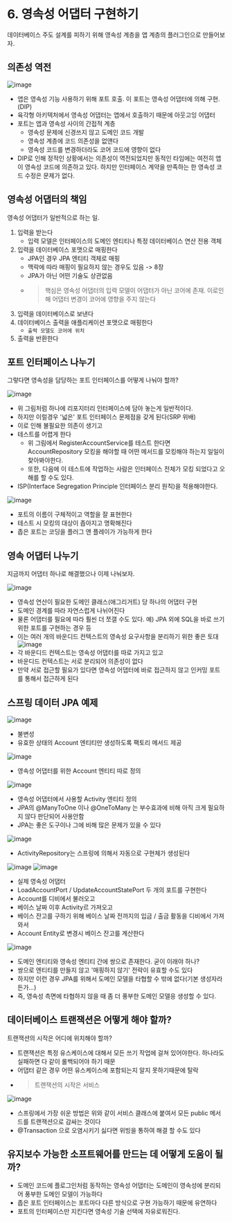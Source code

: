 # 6. 영속성 어댑터 구현하기

데이터베이스 주도 설계를 피하기 위해 영속성 계층을 앱 계층의 플러그인으로 만들어보자.

## 의존성 역전

![image](https://user-images.githubusercontent.com/6725753/157010412-76f77116-e272-4ecc-a26f-04f4ea052cdd.png)

- 앱은 영속성 기능 사용하기 위해 포트 호출. 이 포트는 영속성 어댑터에 의해 구현.(DIP)
- 육각형 아키텍처에서 영속성 어댑터는 앱에서 호출하기 때문에 아웃고잉 어댑터
- 포트는 앱과 영속성 사이의 간접적 계층
  - 영속성 문제에 신경쓰지 않고 도메인 코드 개발
  - 영속성 계층에 코드 의존성을 없앤다
  - 영속성 코드를 변경하더라도 코어 코드에 영향이 없다
- DIP로 인해 정적인 상황에서는 의존성이 역전되었지만 동적인 타임에는 여전히 앱이 영속성 코드에 의존하고 있다. 하지만 인터페이스 계약을 만족하는 한 영속성 코드 수정은 문제가 없다.

## 영속성 어댑터의 책임

영속성 어댑터가 일반적으로 하는 일.

1. 입력을 받는다
   - 입력 모델은 인터페이스의 도메인 엔티티나 특정 데이터베이스 연산 전용 객체
2. 입력을 데이터베이스 포맷으로 매핑한다
   - JPA인 경우 JPA 엔티티 객체로 매핑
   - 맥락에 따라 매핑이 필요하지 않는 경우도 있음 -> 8장
   - JPA가 아닌 어떤 기술도 상관없음
   - > 핵심은 영속성 어댑터의 입력 모델이 어댑터가 아닌 코어에 존재. 이로인해 어댑터 변경이 코어에 영향을 주지 않는다
3. 입력을 데이터베이스로 보낸다
4. 데이터베이스 출력을 애플리케이션 포맷으로 매핑한다
   - `출력 모델도 코어에 위치`
5. 출력을 반환한다

## 포트 인터페이스 나누기

그렇다면 영속성을 담당하는 포트 인터페이스를 어떻게 나눠야 할까?

![image](https://user-images.githubusercontent.com/6725753/157163384-5df55945-db1e-4859-85f1-ffeb17735123.png)

- 위 그림처럼 하나에 리포지터리 인터페이스에 담아 놓는게 일반적이다.
- 하지만 이럴경우 '넓은' 포트 인터페이스 문제점을 갖게 된다(SRP 위배)
- 이로 인해 불필요한 의존이 생기고
- 테스트를 어렵게 한다
  - 위 그림에서 RegisterAccountService를 테스트 한다면 AccountRepository 모킹을 해야할 때 어떤 메서드를 모킹해야 하는지 일일이 찾아봐야한다.
  - 또한, 다음에 이 테스트에 작업하는 사람은 인터페이스 전체가 모킹 되었다고 오해를 할 수도 있다.
- ISP(Interface Segregation Principle 인터페이스 분리 원칙)을 적용해야한다.

![image](https://user-images.githubusercontent.com/6725753/157164231-df353c57-52c7-435b-84e0-b6364d6a26c0.png)
    
- 포트의 이름이 구체적이고 역할을 잘 표현한다
- 테스트 시 모킹의 대상이 좁아지고 명확해진다
- 좁은 포트는 코딩을 플러그 앤 플레이가 가능하게 한다

## 영속 어댑터 나누기

지금까지 어댑터 하나로 해결했으나 이제 나눠보자.

![image](https://user-images.githubusercontent.com/6725753/157164823-8331bbf5-4108-48ff-85f7-39063a5575d9.png)

- 영속성 연산이 필요한 도메인 클래스(애그리거트) 당 하나의 어댑터 구현
- 도메인 경계를 따라 자연스럽게 나뉘어진다
- 물론 어댑터를 필요에 따라 훨씬 더 쪼갤 수도 있다. 예) JPA 외에 SQL을 바로 쓰기 위한 포트를 구현하는 경우 등
- 이는 여러 개의 바운디드 컨텍스트의 영속성 요구사항을 분리하기 위한 좋은 토대
  ![image](https://user-images.githubusercontent.com/6725753/157165183-87647a3c-b631-4a00-8a11-6ac481b66c64.png)
- 각 바운디드 컨텍스트는 영속성 어댑터를 따로 가지고 있고
- 바운디드 컨텍스트는 서로 분리되어 의존성이 없다
- 만약 서로 접근할 필요가 있다면 영속성 어댑터에 바로 접근하지 않고 인커밍 포트를 통해서 접근하게 된다

## 스프링 데이터 JPA 예제

![image](https://user-images.githubusercontent.com/6725753/157206294-836266cc-902a-4910-bf01-9bff27bb0f85.png)

- 불변성
- 유효한 상태의 Account 엔티티만 생성하도록 팩토리 메서드 제공

![image](https://user-images.githubusercontent.com/6725753/157207939-c3f03a67-1320-4c57-af0d-6b60ef215399.png)
- 영속성 어댑터를 위한 Account 엔티티 따로 정의

![image](https://user-images.githubusercontent.com/6725753/157208048-3ea1992e-d824-4f02-88ad-15c2a08cb7c4.png)
- 영속성 어댑터에서 사용할 Activity 엔티티 정의
- JPA의 @ManyToOne 이나 @OneToMany 는 부수효과에 비해 아직 크게 필요하지 않다 판단되어 사용안함
- JPA는 좋은 도구이나 그에 비해 많은 문제가 있을 수 있다

![image](https://user-images.githubusercontent.com/6725753/157208177-87d6cd48-915f-43a9-91df-97ae203ef8bf.png)
- ActivityRepository는 스프링에 의해서 자동으로 구현체가 생성된다


![image](https://user-images.githubusercontent.com/6725753/157208365-5ed04dfc-1e55-4770-9365-214f0e5f95bc.png)
![image](https://user-images.githubusercontent.com/6725753/157209754-e4720cce-3f0d-4bcd-b256-f0ea82731623.png)
- 실제 영속성 어댑터
- LoadAccountPort / UpdateAccountStatePort 두 개의 포트를 구현한다
- Account를 디비에서 불러오고
- 베이스 날짜 이후 Activity르 가져오고
- 베이스 잔고를 구하기 위해 베이스 날짜 전까지의 입금 / 출금 활동을 디비에서 가져와서
- Account Entity로 변경시 베이스 잔고를 계산한다

![image](https://user-images.githubusercontent.com/6725753/157210568-cc849ca6-3b52-4ac1-9b09-48e5e48f0894.png)

- 도메인 엔티티와 영속성 엔티티 간에 쌍으로 존재한다. 굳이 이래야 하나?
- 쌍으로 엔티티를 만들지 않고 '매핑하지 않기' 전략이 유효할 수도 있다
- 하지만 이런 경우 JPA를 위해서 도메인 모델을 타협할 수 밖에 없다(기본 생성자라든가...)
- 즉, 영속성 측면에 타협하지 않을 때 좀 더 풍부한 도메인 모델응 생성할 수 있다.

## 데이터베이스 트랜잭션은 어떻게 해야 할까?

트랜잭션의 시작은 어디에 위치해야 할까?

- 트랜잭션은 특정 유스케이스에 대해서 모든 쓰기 작업에 걸쳐 있어야한다. 하나라도 실패하면 다 같이 롤백되어야 하기 때문
- 어댑터 같은 경우 어떤 유스케이스에 포함되는지 알지 못하기때문에 탈락
- > 트랜잭션의 시작은 서비스

![image](https://user-images.githubusercontent.com/6725753/157166051-835142df-b4c9-46e3-b6b7-e9dcb229f0e3.png)
- 스프링에서 가장 쉬운 방법은 위와 같이 서비스 클래스에 붙여서 모든 public 메서드를 트랜잭션으로 감싸는 것이다
- @Transaction 으로 오염시키기 싫다면 위빙을 통하여 해결 할 수도 있다

## 유지보수 가능한 소프트웨어를 만드는 데 어떻게 도움이 될까?

- 도메인 코드에 플로그인처럼 동작하는 영속성 어댑터는 도메인이 영속성에 분리되어 풍부한 도메인 모델이 가능하다
- 좁은 포트 인터페이스는 포트마다 다른 방식으로 구현 가능하기 때문에 유연하다
- 포트의 인터페이스만 지킨다면 영속성 기술 선택에 자유로워진다.
